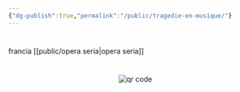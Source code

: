 ```yaml
---
{"dg-publish":true,"permalink":"/public/tragedie-en-musique/"}
---
```


#

francia [[public/opera seria\|opera seria]]



#
<p style="text-align: center;"><img src="https://chart.googleapis.com/chart?cht=qr&chl=https://notes.andrasdenes.com/tragedie-en-musique&chs=180x180&choe=UTF-8&chld=L|2" alt="qr code"></p>

